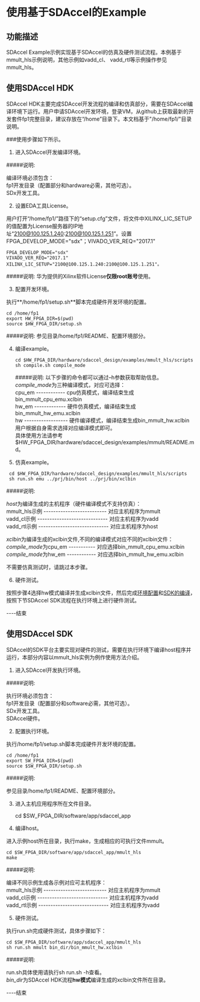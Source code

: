 使用基于SDAccel的Example
========================

功能描述
--------------------------------------------------------------------------------------------------------------------------------------------------------------------------------

SDAccel Example示例实现基于SDAccel的仿真及硬件测试流程。本例基于mmult_hls示例说明，其他示例如vadd_cl、 vadd_rtl等示例操作参见mmult_hls。  

使用SDAccel HDK
---------------------------------------------------------------------------------------------------------------------------------------------------------------------------------

SDAccel HDK主要完成SDAccel开发流程的编译和仿真部分，需要在SDAccel编译环境下运行。用户申请SDAccel开发环境，登录VM，从github上获取最新的开发套件fp1完整目录，建议存放在“/home”目录下。本文档基于"/home/fp1/"目录说明。

###使用步骤如下所示。

1.  进入SDAccel开发编译环境。

  #####说明:

  编译环境必须包含：  
  fp1开发目录（配置部分和hardware必需，其他可选）。  
  SDx开发工具。

2.  设置EDA工具License。

  用户打开“/home/fp1/”路径下的“setup.cfg”文件，将文件中XILINX_LIC_SETUP的值配置为License服务器的IP地址“2100@100.125.1.240:2100@100.125.1.251”。设置FPGA_DEVELOP_MODE="sdx"；VIVADO_VER_REQ="2017.1"

  	FPGA_DEVELOP_MODE="sdx"  
  	VIVADO_VER_REQ="2017.1"  
  	XILINX_LIC_SETUP="2100@100.125.1.240:2100@100.125.1.251"。

  #####说明:
  华为提供的Xilinx软件License**仅限root账号**使用。

3.  配置开发环境。

  执行**/home/fp1/setup.sh**脚本完成硬件开发环境的配置。

  	cd /home/fp1
  	export HW_FPGA_DIR=$(pwd)
  	source $HW_FPGA_DIR/setup.sh
  #####说明:
  参见目录/home/fp1/README、配置环境部分。

4. 编译example。
   ```
   cd $HW_FPGA_DIR/hardware/sdaccel_design/examples/mmult_hls/scripts
   sh compile.sh compile_mode
   ```

   #####说明:
   以下步骤的命令都可以通过–h参数获取帮助信息。  
   *compile_mode*为三种编译模式，对应可选择：  
   cpu_em ------------ cpu仿真模式，编译结束生成bin_mmult_cpu_emu.xclbin  
   hw_em ------------- 硬件仿真模式，编译结束生成bin_mmult_hw_emu.xclbin   
   hw ------------------ 硬件编译模式，编译结束生成bin_mmult_hw.xclbin   
   用户根据自身需求选择对应编译模式即可。  
   具体使用方法请参考$HW\_FPGA_DIR/hardware/sdaccel_design/examples/mmult/README.md。

5.  仿真example。
   ```
    cd $HW_FPGA_DIR/hardware/sdaccel_design/examples/mmult_hls/scripts
    sh run.sh emu ../prj/bin/host ../prj/bin/xclbin
   ```
   #####说明:

   *host*为编译生成的主机程序（硬件编译模式不支持仿真）：  
   mmult_hls示例 -------------------------- 对应主机程序为mmult  
   vadd_cl示例 ----------------------------- 对应主机程序为vadd  
   vadd_rtl示例 ----------------------------- 对应主机程序为host

   *xclbin*为编译生成的xclbin文件,不同的编译模式对应不同的xclbin文件：  
   *compile_mode*为cpu_em ----------- 对应选择bin_mmult_cpu_emu.xclbin  
   *compile_mode*为hw_em ------------ 对应选择bin_mmult_hw_emu.xclbin  

   不需要仿真测试时，请跳过本步骤。

6. 硬件测试。

  按照步骤4选择hw模式编译并生成xclbin文件，然后完成[环境配置](./../../README.md#sec_3_1)和[SDK的编译](./../../README.md#sec_4_1)，按照下节SDAccel SDK流程在执行环境上进行硬件测试。

----结束

使用SDAccel SDK
---------------------------------------------------------------------------------------------------------------------------------------------------------------------------------

SDAccel的SDK平台主要实现对硬件的测试，需要在执行环境下编译host程序并运行，本部分内容以mmult_hls实例为例作使用方法介绍。

1.  进入SDAccel开发执行环境。

  #####说明:

  执行环境必须包含：  
  fp1开发目录（配置部分和software必需，其他可选）。  
  SDx开发工具。  
  SDAccel硬件。

2. 配置执行环境。

  执行/home/fp1/setup.sh脚本完成硬件开发环境的配置。

  	cd /home/fp1
  	export SW_FPGA_DIR=$(pwd)
  	source $SW_FPGA_DIR/setup.sh
  #####说明:

  参见目录/home/fp1/README、配置环境部分。

3.  进入主机应用程序所在文件目录。

    cd $SW_FPGA_DIR/software/app/sdaccel_app

4.  编译host。

  进入示例host所在目录，执行make，生成相应的可执行文件mmult。

  	cd $SW_FPGA_DIR/software/app/sdaccel_app/mmult_hls
  	make

  #####说明:

  编译不同示例生成各示例对应可主机程序：  
  mmult_hls示例 -------------------------- 对应主机程序为mmult  
  vadd_cl示例 ----------------------------- 对应主机程序为vadd  
  vadd_rtl示例 ----------------------------- 对应主机程序为vadd

5.  硬件测试。

  执行run.sh完成硬件测试，具体步骤如下：

  	cd $SW_FPGA_DIR/software/app/sdaccel_app/mmult_hls
  	sh run.sh mmult bin_dir/bin_mmult_hw.xclbin

  #####说明:

  run.sh具体使用请执行sh run.sh -h查看。  
  *bin_dir*为SDAccel HDK流程**hw模式**编译生成的xclbin文件所在目录。

----结束
